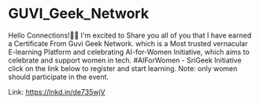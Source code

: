 # GUVI_Geek_Network

Hello Connections!🙋‍♀️
I'm excited to Share you all of you that I have earned a Certificate From Guvi Geek Network. which is a Most trusted vernacular E-learning Platform and celebrating AI-for-Women Initiative, which aims to celebrate and support women in tech.
#AIForWomen - SriGeek Initiative
click on the link below to register and start learning. 
Note: only women should participate in the event.

Link: https://lnkd.in/de735wjV
